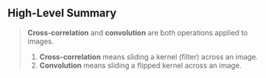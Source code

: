 

## High-Level Summary
> **Cross-correlation** and **convolution** are both operations applied to images. 
> 1. **Cross-correlation** means sliding a kernel (filter) across an image. 
> 2. **Convolution** means sliding a flipped kernel across an image.
>

